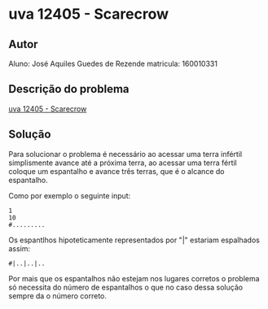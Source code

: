 # uva 12405 - Scarecrow

## Autor

Aluno: José Aquiles Guedes de Rezende
matricula: 160010331

## Descrição do problema

[uva 12405 - Scarecrow](https://uva.onlinejudge.org/index.php?option=com_onlinejudge&Itemid=8&category=24&page=show_problem&problem=3836 "clique aqui para acessar a descrição do problema")

## Solução

Para solucionar o problema é necessário ao acessar uma terra infértil simplismente avance até a próxima terra,
ao acessar uma terra fértil coloque um espantalho e avance três terras, que é o alcance do espantalho.

Como por exemplo o seguinte input:

    1
    10
    #.........

Os espantlhos hipoteticamente representados por "|" estariam espalhados assim:

    #|..|..|..

Por mais que os espantalhos não estejam nos lugares corretos o problema só necessita do número de espantalhos o que no caso dessa solução sempre da o número correto.